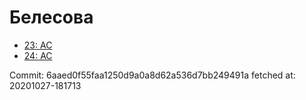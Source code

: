 # Белесова
- [23: AC](23.md)
- [24: AC](24.md)

Commit: 6aaed0f55faa1250d9a0a8d62a536d7bb249491a
 fetched at: 20201027-181713
